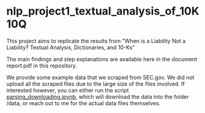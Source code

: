 # nlp_project1_textual_analysis_of_10K10Q
This project aims to replicate the results from "When is a Liability Not a Liability? Textual Analysis, Dictionaries, and 10-Ks"

The main findings and step explanations are available here in the document report.pdf in this repository.

We provide some example data that we scraped from SEC.gov. We did not upload all the scraped files due to the large size of the files involved. If interested however, you can either run the script [parsing_downloading.ipynb](https://github.com/PolarCapital/nlp_project1_textual_analysis_of_10K10Q/blob/main/scripts/parsing_downloading.ipynb), which will download the data into the folder /data, or reach out to me for the actual data files themselves.
